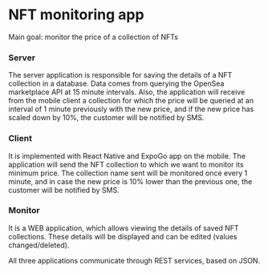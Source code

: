 # NFT monitoring app

Main goal: monitor the price of a collection of NFTs

<h3>Server</h3>
The server application is responsible for saving the details of a NFT collection in a database. Data comes from querying the OpenSea marketplace API at 15 minute intervals. Also, the application will receive from the mobile client a collection for which the price will be queried at an interval of 1 minute previously with the new price, and if the new price has scaled down by 10%, the customer will be notified by SMS.

<h3>Client</h3>
It is implemented with React Native and ExpoGo app on the mobile. The application will send the NFT collection to which we want to monitor its minimum price. The collection name sent will be monitored once every 1 minute, and in case the new price is 10% lower than the previous one, the customer will be notified by SMS.

<h3>Monitor</h3>
It is a WEB application, which allows viewing the details of saved NFT collections. These details will be displayed and can be edited (values changed/deleted).

<p>
All three applications communicate through REST services, based on JSON.
</p>

